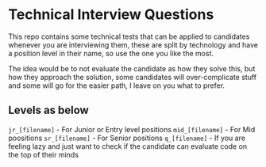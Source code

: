 # Technical Interview Questions


This repo contains some technical tests that can be applied to candidates whenever you are interviewing them, these are split by technology and have a position level in their name, so use the one you like the most.

The idea would be to not evaluate the candidate as how they solve this, but how they approach the solution, some candidates will over-complicate stuff and some will go for the easier path, I leave on you what to prefer.

## Levels as below

`jr_[filename]` - For Junior or Entry level positions
`mid_[filename]` - For Mid poositions
`sr_[filename]` - For Senior positions
`q_[filename]` - If you are feeling lazy and just want to check if the candidate can evaluate code on the top of their minds
